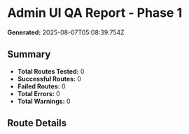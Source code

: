 # Admin UI QA Report - Phase 1

**Generated:** 2025-08-07T05:08:39.754Z

## Summary

- **Total Routes Tested:** 0
- **Successful Routes:** 0
- **Failed Routes:** 0
- **Total Errors:** 0
- **Total Warnings:** 0

## Route Details

